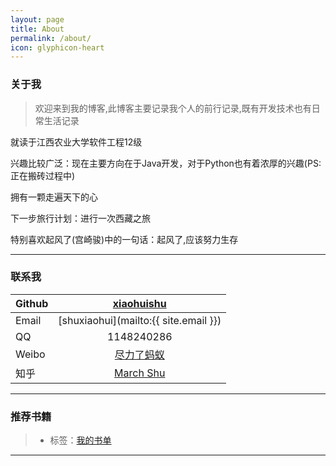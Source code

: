 ```yaml
---
layout: page
title: About
permalink: /about/
icon: glyphicon-heart
---
```


### 关于我

> 欢迎来到我的博客,此博客主要记录我个人的前行记录,既有开发技术也有日常生活记录

就读于江西农业大学软件工程12级

兴趣比较广泛：现在主要方向在于Java开发，对于Python也有着浓厚的兴趣(PS:正在搬砖过程中)

拥有一颗走遍天下的心

下一步旅行计划：进行一次西藏之旅

特别喜欢起风了(宫崎骏)中的一句话：起风了,应该努力生存

---

### 联系我

| Github   |     [xiaohuishu](https://github.com/xiaohuishu)     |
| -------- |     :----:     |
| Email    |     [shuxiaohui](mailto:{{ site.email }})     |
| QQ       |     1148240286     |
| Weibo    |     [尽力了蚂蚁](http://weibo.com/antsmarch)     |
| 知乎	  |     [March Shu](http://www.zhihu.com/people/march-shu)     |


---

### 推荐书籍

> * <i class="icon-list"></i>标签：[我的书单](http://xiaohuishu.net/book/booklist.html)

---



